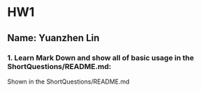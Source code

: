 # HW1
## Name: Yuanzhen Lin

### 1. Learn Mark Down and show all of basic usage in the ShortQuestions/README.md:
Shown in the ShortQuestions/README.md


